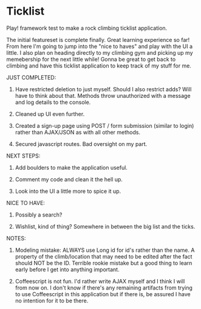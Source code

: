 Ticklist
========

Play! framework test to make a rock climbing ticklist application.

The initial featureset is complete finally. Great learning experience so far!
From here I'm going to jump into the "nice to haves" and play with the UI a
little. I also plan on heading directly to my climbing gym and picking up
my memebership for the next little while! Gonna be great to get back to climbing
and have this ticklist application to keep track of my stuff for me.

JUST COMPLETED:

1) Have restricted deletion to just myself. Should I also restrict adds? Will have to think about that.
Methods throw unauthorized with a message and log details to the console.

2) Cleaned up UI even further.

3) Created a sign-up page using POST / form submission (similar to login) rather than AJAX/JSON as with all
other methods.

4) Secured javascript routes. Bad oversight on my part.

NEXT STEPS:

1) Add boulders to make the application useful.

2) Comment my code and clean it the hell up.

3) Look into the UI a little more to spice it up.

NICE TO HAVE:

1) Possibly a search?

2) Wishlist, kind of thing? Somewhere in between the big list and the ticks.

NOTES:

1) Modeling mistake: ALWAYS use Long id for id's rather than the name.
   A property of the climb/location that may need to be edited after
   the fact should NOT be the ID. Terrible rookie mistake but a good
   thing to learn early before I get into anything important.

2) Coffeescript is not fun. I'd rather write AJAX myself and I think
   I will from now on. I don't know if there's any remaining artifacts
   from trying to use Coffeescript in this application but if there
   is, be assured I have no intention for it to be there.
